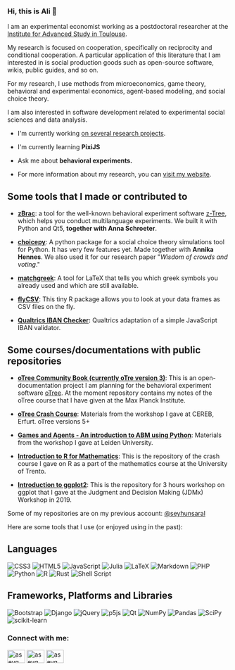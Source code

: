 ### Hi, this is Ali 👋
I am an experimental economist working as a postdoctoral researcher at
the [Institute for Advanced Study in
Toulouse](https://www.iast.fr).

My research is focused on cooperation, specifically on reciprocity and
conditional cooperation. A particular application of this literature
that I am interested in is social production goods such as open-source
software, wikis, public guides, and so on.

For my research, I use methods from microeconomics, game theory,
behavioral and experimental economics, agent-based modeling, and social
choice theory.

I am also interested in software development related to experimental
social sciences and data analysis.

-   I\'m currently working [on several research projects](https://www.saral.it/#research).

-   I\'m currently learning **PixiJS**

-   Ask me about **behavioral experiments.**

-   For more information about my research, you can [visit my website](https://www.saral.it/).

Some tools that I made or contributed to
----------------------------------------

-   **[zBrac](https://github.com/seyhunsaral/zbrac/)**: a tool for the well-known behavioral experiment software [z-Tree](https://www.ztree.uzh.ch/en.html), which helps you conduct multilanguage experiments. We built it with Python and Qt5, **together with Anna Schroeter**.

-  **[choicepy](https://github.com/aseyq/choicepy)**: A python package for a social choice theory simulations tool for Python. It has very few features yet. Made together with **Annika Hennes**. We also used it for our research paper \"*Wisdom of crowds and voting*.\"

-   **[matchgreek](https://github.com/seyhunsaral/matchgreek/)**: A tool for LaTeX that tells you which greek symbols you already used and which are still available.

-   **[flyCSV](https://github.com/aseyq/flyCSV)**: This tiny R package allows you to look at your data frames as CSV files on the fly.

-   **[Qualtrics IBAN Checker](https://github.com/seyhunsaral/qualtrics-iban-check):** Qualtrics adaptation of a simple JavaScript IBAN validator.

Some courses/documentations with public repositories
----------------------------------------------------

-   **[oTree Community Book (currently oTre version 3)](https://github.com/seyhunsaral/otree-course)**: This is an open-documentation project I am planning for the behavioral experiment software [oTree](https://github.com/oTree-org/oTree). At the moment repository contains my notes of the oTree course that I have given at the Max Planck Institute.

-   **[oTree Crash Course](https://github.com/aseyq/cereb-otree)**: Materials from the workshop I gave at CEREB, Erfurt. oTree versions 5+

-   **[Games and Agents - An introduction to ABM using Python](https://github.com/aseyq/leidensim)**: Materials from the workshop I gave at Leiden University.

-   **[Introduction to R for Mathematics](https://github.com/aseyq/trentomathr)**: This is the repository of the crash course I gave on R as a part of the mathematics course at the University of Trento.

-   **[Introduction to ggplot2](https://github.com/seyhunsaral/jdmx-ggplot2)**: This is the repository for 3 hours workshop on ggplot that I gave at the Judgment and Decision Making (JDMx) Workshop in 2019.

Some of my repositories are on my previous account:
[\@seyhunsaral](https://www.github.com/seyhunsaral)

Here are some tools that I use (or enjoyed using in the past):

## Languages
![CSS3](https://img.shields.io/badge/css3-%231572B6.svg?style=for-the-badge&logo=css3&logoColor=white)
![HTML5](https://img.shields.io/badge/html5-%23E34F26.svg?style=for-the-badge&logo=html5&logoColor=white)
![JavaScript](https://img.shields.io/badge/javascript-%23323330.svg?style=for-the-badge&logo=javascript&logoColor=%23F7DF1E)
![Julia](https://img.shields.io/badge/-Julia-9558B2?style=for-the-badge&logo=julia&logoColor=white)
![LaTeX](https://img.shields.io/badge/latex-%23008080.svg?style=for-the-badge&logo=latex&logoColor=white)
![Markdown](https://img.shields.io/badge/markdown-%23000000.svg?style=for-the-badge&logo=markdown&logoColor=white)
![PHP](https://img.shields.io/badge/php-%23777BB4.svg?style=for-the-badge&logo=php&logoColor=white)
![Python](https://img.shields.io/badge/python-3670A0?style=for-the-badge&logo=python&logoColor=ffdd54)
![R](https://img.shields.io/badge/r-%23276DC3.svg?style=for-the-badge&logo=r&logoColor=white)
![Rust](https://img.shields.io/badge/rust-%23000000.svg?style=for-the-badge&logo=rust&logoColor=white)
![Shell Script](https://img.shields.io/badge/shell_script-%23121011.svg?style=for-the-badge&logo=gnu-bash&logoColor=white)

## Frameworks, Platforms and Libraries
![Bootstrap](https://img.shields.io/badge/bootstrap-%23563D7C.svg?style=for-the-badge&logo=bootstrap&logoColor=white) 
![Django](https://img.shields.io/badge/django-%23092E20.svg?style=for-the-badge&logo=django&logoColor=white)
![jQuery](https://img.shields.io/badge/jquery-%230769AD.svg?style=for-the-badge&logo=jquery&logoColor=white)
![p5js](https://img.shields.io/badge/p5.js-ED225D?style=for-the-badge&logo=p5.js&logoColor=FFFFFF)
![Qt](https://img.shields.io/badge/Qt-%23217346.svg?style=for-the-badge&logo=Qt&logoColor=white) 
![NumPy](https://img.shields.io/badge/numpy-%23013243.svg?style=for-the-badge&logo=numpy&logoColor=white)
![Pandas](https://img.shields.io/badge/pandas-%23150458.svg?style=for-the-badge&logo=pandas&logoColor=white)
![SciPy](https://img.shields.io/badge/SciPy-%230C55A5.svg?style=for-the-badge&logo=scipy&logoColor=%white)
![scikit-learn](https://img.shields.io/badge/scikit--learn-%23F7931E.svg?style=for-the-badge&logo=scikit-learn&logoColor=white)


<h3 align="left">Connect with me:</h3>
<p align="left">
<a href="https://twitter.com/aseyq" target="_blank"><img align="center" src="https://raw.githubusercontent.com/rahuldkjain/github-profile-readme-generator/master/src/images/icons/Social/twitter.svg" alt="aseyq" height="30" width="40" /></a>
<a href="https://linkedin.com/in/aseyq" target="_blank"><img align="center" src="https://raw.githubusercontent.com/rahuldkjain/github-profile-readme-generator/master/src/images/icons/Social/linked-in-alt.svg" alt="aseyq" height="30" width="40" /></a>
  <a rel="me" href="https://fosstodon.org/@aseyq" target="_blank"><img align="center" src="https://upload.wikimedia.org/wikipedia/commons/4/48/Mastodon_Logotype_(Simple).svg" alt="aseyq" height="30" width="40" /></a>
  
</p>
